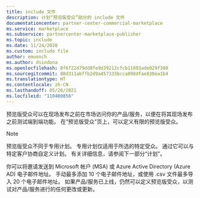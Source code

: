 ```yaml
---
title: include 文件
description: 计划“预览版受众”部分的 include 文件
documentationcenter: partner-center-commercial-marketplace
ms.service: marketplace
ms.subservice: partnercenter-marketplace-publisher
ms.topic: include
ms.date: 11/24/2020
ms.custom: include file
author: emuench
ms.author: dsindona
ms.openlocfilehash: 8f6f22d79dd8fe9d39212cfcb11893ade029f380
ms.sourcegitcommit: 80d311abffb2d9a457333bcca898dfae830ea1b4
ms.translationtype: HT
ms.contentlocale: zh-CN
ms.lasthandoff: 05/26/2021
ms.locfileid: "110480856"
---
```

预览版受众可以在现场发布之前在市场访问你的产品/服务，以便在将其现场发布之前测试端到端功能。 在“预览版受众”页上，可以定义有限的预览版受众。

> [!NOTE]
> 预览版受众不同于专用计划。 专用计划仅适用于所选的特定受众。 通过它可以与特定客户协商自定义计划。 有关详细信息，请参阅下一部分“计划”。

你可以将邀请发送到 Microsoft 帐户 (MSA) 或 Azure Active Directory (Azure AD) 电子邮件地址。 手动最多添加 10 个电子邮件地址，或使用 .csv 文件最多导入 20 个电子邮件地址。 如果产品/服务已上线，仍然可以定义预览版受众，以测试对产品/服务进行的任何更改或更新。
